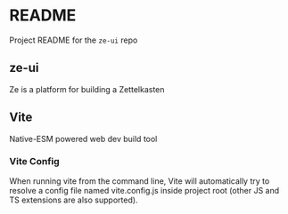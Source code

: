 # README
Project README for the `ze-ui` repo

## ze-ui
Ze is a platform for building a Zettelkasten

## Vite
Native-ESM powered web dev build tool

### Vite Config

When running vite from the command line, Vite will automatically try to resolve a config file named vite.config.js inside project root (other JS and TS extensions are also supported).
